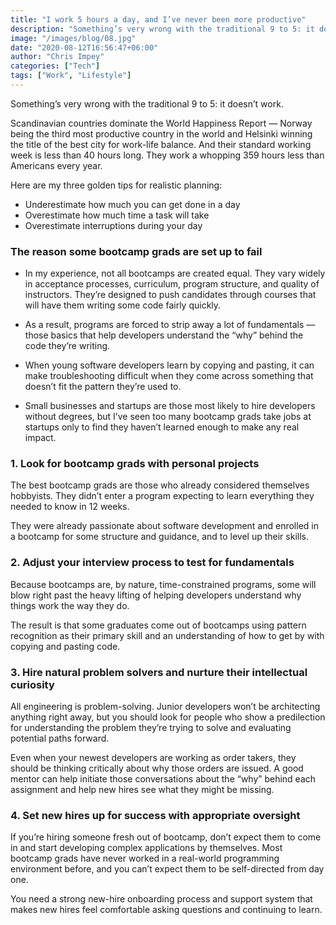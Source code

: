 ```yaml
---
title: "I work 5 hours a day, and I’ve never been more productive"
description: "Something’s very wrong with the traditional 9 to 5: it doesn’t work."
image: "/images/blog/08.jpg"
date: "2020-08-12T16:56:47+06:00"
author: "Chris Impey"
categories: ["Tech"]
tags: ["Work", "Lifestyle"]
---
```


Something’s very wrong with the traditional 9 to 5: it doesn’t work.

Scandinavian countries dominate the World Happiness Report — Norway being the third most productive country in the world and Helsinki winning the title of the best city for work-life balance. And their standard working week is less than 40 hours long. They work a whopping 359 hours less than Americans every year.

Here are my three golden tips for realistic planning:

* Underestimate how much you can get done in a day
* Overestimate how much time a task will take
* Overestimate interruptions during your day

### The reason some bootcamp grads are set up to fail

* In my experience, not all bootcamps are created equal. They vary widely in acceptance processes, curriculum, program structure, and quality of instructors. They’re designed to push candidates through courses that will have them writing some code fairly quickly.

* As a result, programs are forced to strip away a lot of fundamentals — those basics that help developers understand the “why” behind the code they’re writing.

* When young software developers learn by copying and pasting, it can make troubleshooting difficult when they come across something that doesn’t fit the pattern they’re used to.

* Small businesses and startups are those most likely to hire developers without degrees, but I’ve seen too many bootcamp grads take jobs at startups only to find they haven’t learned enough to make any real impact.

### 1. Look for bootcamp grads with personal projects

The best bootcamp grads are those who already considered themselves hobbyists. They didn’t enter a program expecting to learn everything they needed to know in 12 weeks.

They were already passionate about software development and enrolled in a bootcamp for some structure and guidance, and to level up their skills.

### 2. Adjust your interview process to test for fundamentals

Because bootcamps are, by nature, time-constrained programs, some will blow right past the heavy lifting of helping developers understand why things work the way they do.

The result is that some graduates come out of bootcamps using pattern recognition as their primary skill and an understanding of how to get by with copying and pasting code.

### 3. Hire natural problem solvers and nurture their intellectual curiosity

All engineering is problem-solving. Junior developers won’t be architecting anything right away, but you should look for people who show a predilection for understanding the problem they’re trying to solve and evaluating potential paths forward.

Even when your newest developers are working as order takers, they should be thinking critically about why those orders are issued. A good mentor can help initiate those conversations about the “why” behind each assignment and help new hires see what they might be missing.

### 4. Set new hires up for success with appropriate oversight

If you’re hiring someone fresh out of bootcamp, don’t expect them to come in and start developing complex applications by themselves. Most bootcamp grads have never worked in a real-world programming environment before, and you can’t expect them to be self-directed from day one.

You need a strong new-hire onboarding process and support system that makes new hires feel comfortable asking questions and continuing to learn.
